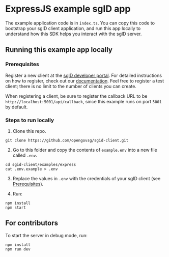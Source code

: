 # ExpressJS example sgID app

The example application code is in `index.ts`. You can copy this code to bootstrap your sgID client application, and run this app locally to understand how this SDK helps you interact with the sgID server.

## Running this example app locally

### Prerequisites

Register a new client at the [sgID developer portal](https://developer.id.gov.sg). For detailed instructions on how to register, check out our [documentation](https://jie-hao-kwa.gitbook.io/sgid-v2-beta/~/changes/75HA2ZSHqQMuHPNECzfs/introduction/getting-started/registration). Feel free to register a test client; there is no limit to the number of clients you can create.

When registering a client, be sure to register the callback URL to be `http://localhost:5001/api/callback`, since this example runs on port `5001` by default.

### Steps to run locally

1. Clone this repo.

```
git clone https://github.com/opengovsg/sgid-client.git
```

2. Go to this folder and copy the contents of `example.env` into a new file called `.env`.

```
cd sgid-client/examples/express
cat .env.example > .env
```

3. Replace the values in `.env` with the credentials of your sgID client (see [Prerequisites](#prerequisites)).

4. Run:

```
npm install
npm start
```

## For contributors

To start the server in debug mode, run:

```
npm install
npm run dev
```
